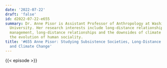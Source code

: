 ```yaml
---
date: '2022-07-22'
draft: 'false'
id: d2022-07-22-e655
summary: Dr. Anne Pisor is Assistant Professor of Anthropology at Washington State
  University. Her research interests include long-distance relationships and resource
  management, long-distance relationships and the downsides of climate change, and
  the evolution of human sociality.
title: '#655 Anne Pisor: Studying Subsistence Societies, Long-Distance Relationships,
  and Climate Change'
---
```

{{< episode >}}
